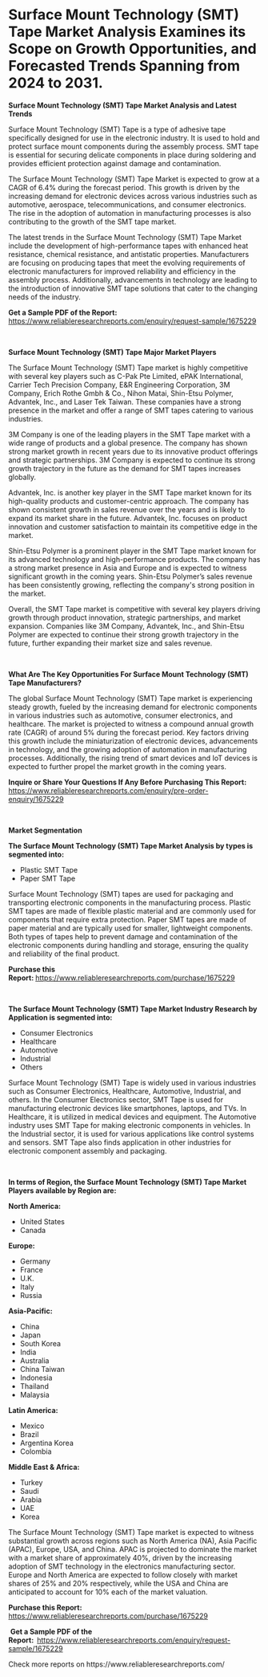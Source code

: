 <p><h1>Surface Mount Technology (SMT) Tape Market Analysis Examines its Scope on Growth Opportunities, and Forecasted Trends Spanning from 2024 to 2031.</h1></p><p><strong>Surface Mount Technology (SMT) Tape Market Analysis and Latest Trends</strong></p>
<p><p>Surface Mount Technology (SMT) Tape is a type of adhesive tape specifically designed for use in the electronic industry. It is used to hold and protect surface mount components during the assembly process. SMT tape is essential for securing delicate components in place during soldering and provides efficient protection against damage and contamination.</p><p>The Surface Mount Technology (SMT) Tape Market is expected to grow at a CAGR of 6.4% during the forecast period. This growth is driven by the increasing demand for electronic devices across various industries such as automotive, aerospace, telecommunications, and consumer electronics. The rise in the adoption of automation in manufacturing processes is also contributing to the growth of the SMT tape market.</p><p>The latest trends in the Surface Mount Technology (SMT) Tape Market include the development of high-performance tapes with enhanced heat resistance, chemical resistance, and antistatic properties. Manufacturers are focusing on producing tapes that meet the evolving requirements of electronic manufacturers for improved reliability and efficiency in the assembly process. Additionally, advancements in technology are leading to the introduction of innovative SMT tape solutions that cater to the changing needs of the industry.</p></p>
<p><strong>Get a Sample PDF of the Report:&nbsp;</strong> <a href="https://www.reliableresearchreports.com/enquiry/request-sample/1675229">https://www.reliableresearchreports.com/enquiry/request-sample/1675229</a></p>
<p>&nbsp;</p>
<p><strong>Surface Mount Technology (SMT) Tape Major Market Players</strong></p>
<p><p>The Surface Mount Technology (SMT) Tape market is highly competitive with several key players such as C-Pak Pte Limited, ePAK International, Carrier Tech Precision Company, E&R Engineering Corporation, 3M Company, Erich Rothe Gmbh & Co., Nihon Matai, Shin-Etsu Polymer, Advantek, Inc., and Laser Tek Taiwan. These companies have a strong presence in the market and offer a range of SMT tapes catering to various industries.</p><p>3M Company is one of the leading players in the SMT Tape market with a wide range of products and a global presence. The company has shown strong market growth in recent years due to its innovative product offerings and strategic partnerships. 3M Company is expected to continue its strong growth trajectory in the future as the demand for SMT tapes increases globally.</p><p>Advantek, Inc. is another key player in the SMT Tape market known for its high-quality products and customer-centric approach. The company has shown consistent growth in sales revenue over the years and is likely to expand its market share in the future. Advantek, Inc. focuses on product innovation and customer satisfaction to maintain its competitive edge in the market.</p><p>Shin-Etsu Polymer is a prominent player in the SMT Tape market known for its advanced technology and high-performance products. The company has a strong market presence in Asia and Europe and is expected to witness significant growth in the coming years. Shin-Etsu Polymer’s sales revenue has been consistently growing, reflecting the company's strong position in the market.</p><p>Overall, the SMT Tape market is competitive with several key players driving growth through product innovation, strategic partnerships, and market expansion. Companies like 3M Company, Advantek, Inc., and Shin-Etsu Polymer are expected to continue their strong growth trajectory in the future, further expanding their market size and sales revenue.</p></p>
<p>&nbsp;</p>
<p><strong>What Are The Key Opportunities For Surface Mount Technology (SMT) Tape Manufacturers?</strong></p>
<p><p>The global Surface Mount Technology (SMT) Tape market is experiencing steady growth, fueled by the increasing demand for electronic components in various industries such as automotive, consumer electronics, and healthcare. The market is projected to witness a compound annual growth rate (CAGR) of around 5% during the forecast period. Key factors driving this growth include the miniaturization of electronic devices, advancements in technology, and the growing adoption of automation in manufacturing processes. Additionally, the rising trend of smart devices and IoT devices is expected to further propel the market growth in the coming years.</p></p>
<p><strong>Inquire or Share Your Questions If Any Before Purchasing This Report:</strong> <a href="https://www.reliableresearchreports.com/enquiry/pre-order-enquiry/1675229">https://www.reliableresearchreports.com/enquiry/pre-order-enquiry/1675229</a></p>
<p>&nbsp;</p>
<p><strong>Market Segmentation</strong></p>
<p><strong>The Surface Mount Technology (SMT) Tape Market Analysis by types is segmented into:</strong></p>
<p><ul><li>Plastic SMT Tape</li><li>Paper SMT Tape</li></ul></p>
<p><p>Surface Mount Technology (SMT) tapes are used for packaging and transporting electronic components in the manufacturing process. Plastic SMT tapes are made of flexible plastic material and are commonly used for components that require extra protection. Paper SMT tapes are made of paper material and are typically used for smaller, lightweight components. Both types of tapes help to prevent damage and contamination of the electronic components during handling and storage, ensuring the quality and reliability of the final product.</p></p>
<p><strong>Purchase this Report:&nbsp;</strong><a href="https://www.reliableresearchreports.com/purchase/1675229">https://www.reliableresearchreports.com/purchase/1675229</a></p>
<p>&nbsp;</p>
<p><strong>The Surface Mount Technology (SMT) Tape Market Industry Research by Application is segmented into:</strong></p>
<p><ul><li>Consumer Electronics</li><li>Healthcare</li><li>Automotive</li><li>Industrial</li><li>Others</li></ul></p>
<p><p>Surface Mount Technology (SMT) Tape is widely used in various industries such as Consumer Electronics, Healthcare, Automotive, Industrial, and others. In the Consumer Electronics sector, SMT Tape is used for manufacturing electronic devices like smartphones, laptops, and TVs. In Healthcare, it is utilized in medical devices and equipment. The Automotive industry uses SMT Tape for making electronic components in vehicles. In the Industrial sector, it is used for various applications like control systems and sensors. SMT Tape also finds application in other industries for electronic component assembly and packaging.</p></p>
<p>&nbsp;</p>
<p><strong>In terms of Region, the Surface Mount Technology (SMT) Tape Market Players available by Region are:</strong></p>
<p>
    <p> <strong> North America: </strong>
        <ul>
            <li>United States</li>
            <li>Canada</li>
        </ul>
        </p> 
    <p> <strong> Europe: </strong>
        <ul>
            <li>Germany</li>
            <li>France</li>
            <li>U.K.</li>
            <li>Italy</li>
            <li>Russia</li>
        </ul>
        </p> 
    <p> <strong> Asia-Pacific: </strong>
        <ul>
            <li>China</li>
            <li>Japan</li>
            <li>South Korea</li>
            <li>India</li>
            <li>Australia</li>
            <li>China Taiwan</li>
            <li>Indonesia</li>
            <li>Thailand</li>
            <li>Malaysia</li>
        </ul>
        </p> 
    <p> <strong> Latin America: </strong>
        <ul>
            <li>Mexico</li>
            <li>Brazil</li>
            <li>Argentina Korea</li>
            <li>Colombia</li>
        </ul>
        </p> 
    <p> <strong> Middle East & Africa: </strong>
        <ul>
            <li>Turkey</li>
            <li>Saudi</li>
            <li>Arabia</li>
            <li>UAE</li>
            <li>Korea</li>
        </ul>
    </p>
    </p>
<p><p>The Surface Mount Technology (SMT) Tape market is expected to witness substantial growth across regions such as North America (NA), Asia Pacific (APAC), Europe, USA, and China. APAC is projected to dominate the market with a market share of approximately 40%, driven by the increasing adoption of SMT technology in the electronics manufacturing sector. Europe and North America are expected to follow closely with market shares of 25% and 20% respectively, while the USA and China are anticipated to account for 10% each of the market valuation.</p></p>
<p><strong>Purchase this Report: </strong><a href="https://www.reliableresearchreports.com/purchase/1675229">https://www.reliableresearchreports.com/purchase/1675229</a></p>
<p>&nbsp;<strong>Get a Sample PDF of the Report:&nbsp;&nbsp;</strong><a href="https://www.reliableresearchreports.com/enquiry/request-sample/1675229">https://www.reliableresearchreports.com/enquiry/request-sample/1675229</a></p>
<p><strong></strong></p>
<p>Check more reports on https://www.reliableresearchreports.com/</p>